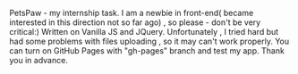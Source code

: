 PetsPaw - my internship task.
I am a newbie in front-end( became interested in this direction not so far ago) , so please - don't be very critical:)
Written on Vanilla JS and JQuery.
Unfortunately , I tried hard but had some problems with files uploading , so it may can't work properly.
You can turn on GitHub Pages with "gh-pages" branch and test my app. Thank you in advance.
